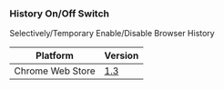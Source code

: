 ### History On/Off Switch
Selectively/Temporary Enable/Disable Browser History

| Platform         | Version                                                                           |
| ---------------- | --------------------------------------------------------------------------------- |
| Chrome Web Store | [1.3](https://chrome.google.com/webstore/detail/emmnfedbicipebplokdnmiggphokpneo) |
